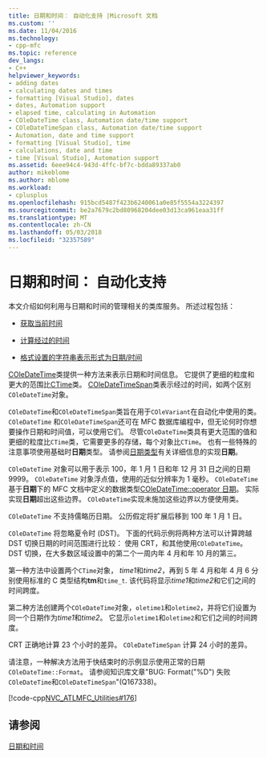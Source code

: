 ```yaml
---
title: 日期和时间： 自动化支持 |Microsoft 文档
ms.custom: ''
ms.date: 11/04/2016
ms.technology:
- cpp-mfc
ms.topic: reference
dev_langs:
- C++
helpviewer_keywords:
- adding dates
- calculating dates and times
- formatting [Visual Studio], dates
- dates, Automation support
- elapsed time, calculating in Automation
- COleDateTime class, Automation date/time support
- COleDateTimeSpan class, Automation date/time support
- Automation, date and time support
- formatting [Visual Studio], time
- calculations, date and time
- time [Visual Studio], Automation support
ms.assetid: 6eee94c4-943d-4ffc-bf7c-bdda89337ab0
author: mikeblome
ms.author: mblome
ms.workload:
- cplusplus
ms.openlocfilehash: 915bcd5487f423b6240061a0e85f5554a3224397
ms.sourcegitcommit: be2a7679c2bd80968204dee03d13ca961eaa31ff
ms.translationtype: MT
ms.contentlocale: zh-CN
ms.lasthandoff: 05/03/2018
ms.locfileid: "32357589"
---
```

# <a name="date-and-time-automation-support"></a>日期和时间： 自动化支持
本文介绍如何利用与日期和时间的管理相关的类库服务。 所述过程包括：  
  
-   [获取当前时间](../atl-mfc-shared/current-time-automation-classes.md)  
  
-   [计算经过的时间](../atl-mfc-shared/elapsed-time-automation-classes.md)  
  
-   [格式设置的字符串表示形式为日期/时间](../atl-mfc-shared/formatting-time-automation-classes.md)  
  
 [COleDateTime](../atl-mfc-shared/reference/coledatetime-class.md)类提供一种方法来表示日期和时间信息。 它提供了更细的粒度和更大的范围比[CTime](../atl-mfc-shared/reference/ctime-class.md)类。 [COleDateTimeSpan](../atl-mfc-shared/reference/coledatetimespan-class.md)类表示经过的时间，如两个区别`COleDateTime`对象。  
  
 `COleDateTime`和`COleDateTimeSpan`类旨在用于`COleVariant`在自动化中使用的类。 `COleDateTime` 和`COleDateTimeSpan`还可在 MFC 数据库编程中，但无论何时你想要操作日期和时间值，可以使用它们。 尽管`COleDateTime`类具有更大范围的值和更细的粒度比`CTime`类，它需要更多的存储，每个对象比`CTime`。 也有一些特殊的注意事项使用基础时**日期**类型。 请参阅[日期类型](../atl-mfc-shared/date-type.md)有关详细信息的实现**日期**。  
  
 `COleDateTime` 对象可以用于表示 100，年 1 月 1 日和年 12 月 31 日之间的日期 9999。 `COleDateTime` 对象浮点值，使用的近似分辨率为 1 毫秒。 `COleDateTime` 基于**日期**下的 MFC 文档中定义的数据类型[COleDateTime::operator 日期](../atl-mfc-shared/reference/coledatetime-class.md#operator_date)。 实际实现**日期**超出这些边界。 `COleDateTime`实现未施加这些边界以方便使用类。  
  
 `COleDateTime` 不支持儒略历日期。 公历假定将扩展后移到 100 年 1 月 1 日。  
  
 `COleDateTime` 将忽略夏令时 (DST)。 下面的代码示例将两种方法可以计算跨越 DST 切换日期的时间范围进行比较： 使用 CRT，和其他使用`COleDateTime`。 DST 切换，在大多数区域设置中的第二个一周内年 4 月和年 10 月的第三。  
  
 第一种方法中设置两个`CTime`对象， *time1*和*time2*，再到 5 年 4 月和年 4 月 6 分别使用标准的 C 类型结构**tm**和`time_t`. 该代码将显示*time1*和*time2*和它们之间的时间跨度。  
  
 第二种方法创建两个`COleDateTime`对象，`oletime1`和`oletime2`，并将它们设置为同一个日期作为*time1*和*time2*。 它显示`oletime1`和`oletime2`和它们之间的时间跨度。  
  
 CRT 正确地计算 23 个小时的差异。 `COleDateTimeSpan` 计算 24 小时的差异。  
  
 请注意，一种解决方法用于快结束时的示例显示使用正常的日期`COleDateTime::Format`。 请参阅知识库文章"BUG: Format("%D") 失败`COleDateTime`和`COleDateTimeSpan`"(Q167338)。  
  
 [!code-cpp[NVC_ATLMFC_Utilities#176](../atl-mfc-shared/codesnippet/cpp/date-and-time-automation-support_1.cpp)]  
  
## <a name="see-also"></a>请参阅  
 [日期和时间](../atl-mfc-shared/date-and-time.md)

